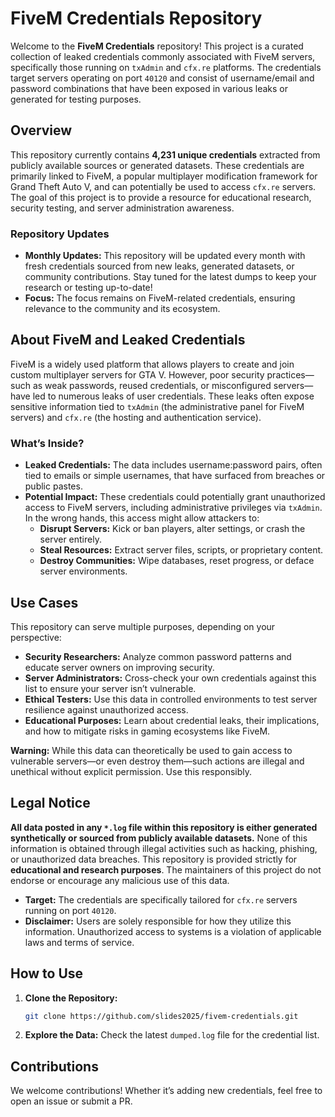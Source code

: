 # FiveM Credentials Repository

Welcome to the **FiveM Credentials** repository! This project is a curated collection of leaked credentials commonly associated with FiveM servers, specifically those running on `txAdmin` and `cfx.re` platforms. The credentials target servers operating on port `40120` and consist of username/email and password combinations that have been exposed in various leaks or generated for testing purposes.

## Overview
This repository currently contains **4,231 unique credentials** extracted from publicly available sources or generated datasets. These credentials are primarily linked to FiveM, a popular multiplayer modification framework for Grand Theft Auto V, and can potentially be used to access `cfx.re` servers. The goal of this project is to provide a resource for educational research, security testing, and server administration awareness.

### Repository Updates
- **Monthly Updates:** This repository will be updated every month with fresh credentials sourced from new leaks, generated datasets, or community contributions. Stay tuned for the latest dumps to keep your research or testing up-to-date!
- **Focus:** The focus remains on FiveM-related credentials, ensuring relevance to the community and its ecosystem.

## About FiveM and Leaked Credentials
FiveM is a widely used platform that allows players to create and join custom multiplayer servers for GTA V. However, poor security practices—such as weak passwords, reused credentials, or misconfigured servers—have led to numerous leaks of user credentials. These leaks often expose sensitive information tied to `txAdmin` (the administrative panel for FiveM servers) and `cfx.re` (the hosting and authentication service).

### What’s Inside?
- **Leaked Credentials:** The data includes username:password pairs, often tied to emails or simple usernames, that have surfaced from breaches or public pastes.
- **Potential Impact:** These credentials could potentially grant unauthorized access to FiveM servers, including administrative privileges via `txAdmin`. In the wrong hands, this access might allow attackers to:
  - **Disrupt Servers:** Kick or ban players, alter settings, or crash the server entirely.
  - **Steal Resources:** Extract server files, scripts, or proprietary content.
  - **Destroy Communities:** Wipe databases, reset progress, or deface server environments.

## Use Cases
This repository can serve multiple purposes, depending on your perspective:
- **Security Researchers:** Analyze common password patterns and educate server owners on improving security.
- **Server Administrators:** Cross-check your own credentials against this list to ensure your server isn’t vulnerable.
- **Ethical Testers:** Use this data in controlled environments to test server resilience against unauthorized access.
- **Educational Purposes:** Learn about credential leaks, their implications, and how to mitigate risks in gaming ecosystems like FiveM.

**Warning:** While this data can theoretically be used to gain access to vulnerable servers—or even destroy them—such actions are illegal and unethical without explicit permission. Use this responsibly.

## Legal Notice
**All data posted in any `*.log` file within this repository is either generated synthetically or sourced from publicly available datasets.** None of this information is obtained through illegal activities such as hacking, phishing, or unauthorized data breaches. This repository is provided strictly for **educational and research purposes**. The maintainers of this project do not endorse or encourage any malicious use of this data.

- **Target:** The credentials are specifically tailored for `cfx.re` servers running on port `40120`.
- **Disclaimer:** Users are solely responsible for how they utilize this information. Unauthorized access to systems is a violation of applicable laws and terms of service.

## How to Use
1. **Clone the Repository:**
   ```bash
   git clone https://github.com/slides2025/fivem-credentials.git
   ```
2. **Explore the Data:** Check the latest `dumped.log` file for the credential list.

## Contributions
We welcome contributions! Whether it’s adding new credentials, feel free to open an issue or submit a PR.
